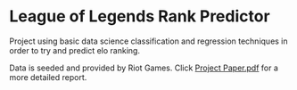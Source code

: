 # League of Legends Rank Predictor

Project using basic data science classification and regression techniques in order to try and predict elo ranking. 

Data is seeded and provided by Riot Games. Click [Project Paper.pdf](https://github.com/nikkodg/league-rank-predictor/blob/master/Project%20Paper.pdf) for a more detailed report.
